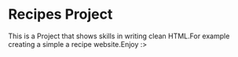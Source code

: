 # Recipes Project  

This is a Project that shows skills in writing clean HTML.For example creating a simple a recipe website.Enjoy :>